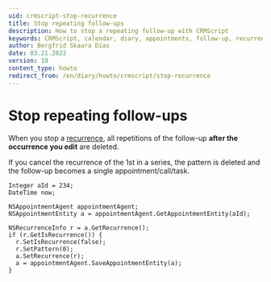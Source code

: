 ```yaml
---
uid: crmscript-stop-recurrence
title: Stop repeating follow-ups
description: How to stop a repeating follow-up with CRMScript
keywords: CRMScript, calendar, diary, appointments, follow-up, recurrence
author: Bergfrid Skaara Dias
date: 03.21.2022
version: 10
content_type: howto
redirect_from: /en/diary/howto/crmscript/stop-recurrence
---
```



# Stop repeating follow-ups

When you stop a [recurrence][1], all repetitions of the follow-up **after the occurrence you edit** are deleted.

If you cancel the recurrence of the 1st in a series, the pattern is deleted and the follow-up becomes a single appointment/call/task.

```crmscript
Integer aId = 234;
DateTime now;

NSAppointmentAgent appointmentAgent;
NSAppointmentEntity a = appointmentAgent.GetAppointmentEntity(aId);

NSRecurrenceInfo r = a.GetRecurrence();
if (r.GetIsRecurrence()) {
  r.SetIsRecurrence(false);
  r.SetPattern(0);
  a.SetRecurrence(r);
  a = appointmentAgent.SaveAppointmentEntity(a);
}
```

<!-- Referenced links -->
[1]: ../../../../diary/learn/recurrence/index.md
